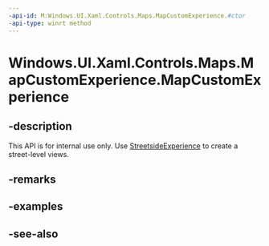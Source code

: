```yaml
---
-api-id: M:Windows.UI.Xaml.Controls.Maps.MapCustomExperience.#ctor
-api-type: winrt method
---
```


<!-- Method syntax
public MapCustomExperience()
-->

# Windows.UI.Xaml.Controls.Maps.MapCustomExperience.MapCustomExperience

## -description
This API is for internal use only. Use [StreetsideExperience](/uwp/api/windows.ui.xaml.controls.maps.streetsideexperience) to create a street-level views.

## -remarks

## -examples

## -see-also
